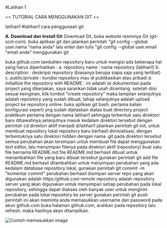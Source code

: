 #Latihan 1


== TUTORIAL CARA MENGGUNAKAN GIT == 

latihan1 #latihan1 cara penggunaan git

**A. Download dan Install Git**
   Download Git, buka website resminya Git (git-scm.com). 
buka aplikasi git dan jalankan perintah "git config --global user.nama "nama anda" lalu enter dan tulis "git config --global user.email "email anda"
menggunakan git

buka github.com
tambahkn repository baru untuk mengisi ada beberapa hal yang harus diperhatikan : a. repository name : nama repository (latihan1) b. description : deskripsi repository (biasanya berupa siapa saja yang terlibat) c. public/private : kondisi repository mau di publikasikan atau pribadi d. initiallize the repository with README : ini adalah isi dokumentasi pada project yang dikerjakan, saya sarankan tidak usah dicentang. setelah diisi sesuai keinginan, klik tombol "create repository" maka tampilan selanjutnya adalah repository yang sudah dibuat, tahap selanjutnya adalah upload project ke repository online.
buka aplikasi git bash. pertama kalian konfigurasi seperti yng sudah dijelaskan diatas
buat directory project praktikum pertama dengan nama latihan1
sehingga terbentuk satu direktori baru dibawahnya,selanjutnya masuk kedalam direktori tersebut dengan perintah cd
direktori aktif menjadi d/latihan1
jalankan perintah git init, untuk membuat repository lokal
repository baru berhasil diinisialisasi, dengan terbentuknya satu direktori hidden dengan nama .git
pada direktori tersebut semua perubahan akan tersimpan
untuk membuat file dapat menggunakan text editor, lalu menyimpan filenya pada direktori aktif (repository)
buat satu file bernama README.md
file README.md berhasil dibuat untuk menambahkan file yang baru dibuat tersebut gunakan perintah git add
file README.md berhasil ditambahkan
untuk menyimpan perubahan yang ada kedalam database repository lokal, gunakan perintah git commit -m "komentar commit"
perubahan berhasil disimpan
server repo yang akan digunakan adalah https:/github.com
remote repository adalah repository server yang akan digunakan untuk menyimpan setiap perubahan pada lokal repository, sehingga dapat diakses oleh banyak user
untuk mengirim perubahan pada lokal repository ke server gunakan perintah git push
perintah ini akan meminta anda memasukkan username dan password pada akun github.com
buka halaman github.com, arahkan pada repository lalu refresh. maka hasilnya akan ditampilkan.

![Contoh memasukkan image](https://user-images.githubusercontent.com/56189248/66370074-09957980-e9c9-11e9-92b1-e554bc2d4704.png)
